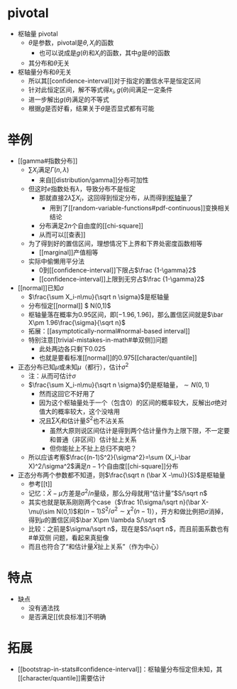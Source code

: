 # pivotal
- 枢轴量 pivotal
  - $\theta$是参数，pivotal是$\theta,X_i$的函数
    - 也可以说成是$g(\theta)$和$X_i$的函数，其中$g$是$\theta$的函数
  - 其分布和$\theta$无关
- 枢轴量分布和$\theta$无关
  - 所以其[[confidence-interval]]对于指定的置信水平是恒定区间
  - 针对此恒定区间，解不等式得$x_i,g(\theta)$间满足一定条件
  - 进一步解出$g(\theta)$满足的不等式
  - 根据$g$是否好看，结果关于$\theta$是否显式都有可能
# 举例
- [[gamma#指数分布]]
  - $\sum X_i$满足$\Gamma(n,\lambda)$
    - 来自[[distribution/gamma]]分布可加性
  - 但这时$e$指数处有$\lambda$，导致分布不是恒定
    - 那就直接$2\lambda \sum X_i$，这回得到恒定分布，从而得到[枢轴量](#pivotal)了
      - 用到了[[random-variable-functions#pdf-continuous]]变换相关结论
    - 分布满足$2n$个自由度的[[chi-square]]
    - 从而可以[[查表]]
  - 为了得到好的置信区间，理想情况下上界和下界处密度函数相等
    - [[marginal]]产值相等
  - 实际中偷懒用平分法
    - 0到[[confidence-interval]]下限占$\frac {1-\gamma}2$
    - [[confidence-interval]]上限到无穷占$\frac {1-\gamma}2$
- [[normal]]已知$\sigma$
  - $\frac{\sum X_i-n\mu}{\sqrt n \sigma}$是枢轴量
  - 分布恒定[[normal]] $ N(0,1)$
  - 枢轴量落在概率为0.95区间，即$[-1.96,1.96]$，那么置信区间就是$\bar X\pm 1.96\frac{\sigma}{\sqrt n}$
  - 拓展：[[asymptotically-normal#normal-based interval]]
  - 特别注意[[trivial-mistakes-in-math#单双侧]]问题
    - 此处两边各只剩下$0.025$
    - 也就是要看标准[[normal]]的0.975[[character/quantile]]
- 正态分布已知$\mu$或未知$\mu$（都行），估计$\sigma^2$
  - 注：从而可估计$\sigma$
  - $\frac{\sum X_i-n\mu}{\sqrt n \sigma}$仍是枢轴量，$\sim N(0,1)$
    - 然而这回它不好用了
    - 因为这个枢轴量处于一个（包含0）的区间的概率较大，反解出$\sigma$绝对值大的概率较大，这个没啥用
    - 况且$\sum X_i$和估计量$S^2$也不沾关系
      - 虽然大原则说区间估计是得到两个估计量作为上限下限，不一定要和普通（非区间）估计扯上关系
      - 但你能扯上不扯上总归不爽吧？
  - 所以应该考察$\frac{(n-1)S^2}{\sigma^2}=\sum (X_i-\bar X)^2/\sigma^2$满足$n-1$个自由度[[chi-square]]分布
- 正态分布两个参数都不知道，则$\frac{\sqrt n (\bar X -\mu)}{S}$是枢轴量
  - 参考[[t]]
  - 记忆：$\bar X-\mu$方差是$\sigma^2/n$量级，那么分母就用“估计量”$S/\sqrt n$
  - 其实也就是联系刚刚两个case（$\frac 1{\sigma/\sqrt n}(\bar X-\mu)\sim N(0,1)$和$(n-1)S^2/\sigma^2\sim \chi^2(n-1)$），开方和做比例把$\sigma$消掉，得到$\mu$的置信区间$\bar X\pm \lambda S/\sqrt n$
  - 比较：之前是$\sigma/\sqrt n$，现在是$S/\sqrt n$，而且前面系数也有#单双侧 问题，看起来真挺像
  - 而且也符合了“和估计量$\bar X$扯上关系”（作为中心）
# 特点
- 缺点
  - 没有通法找
  - 是否满足[[优良标准]]不明确
# 拓展
- [[bootstrap-in-stats#confidence-interval]]：枢轴量分布恒定但未知，其[[character/quantile]]需要估计